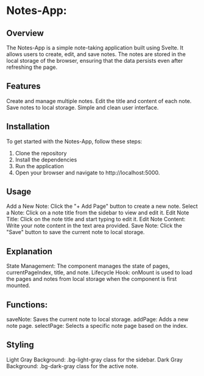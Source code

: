 # Notes-App:
## Overview
The Notes-App is a simple note-taking application built using Svelte. It allows users to create, edit, and save notes. The notes are stored in the local storage of the browser, ensuring that the data persists even after refreshing the page.

## Features
Create and manage multiple notes.
Edit the title and content of each note.
Save notes to local storage.
Simple and clean user interface.

## Installation
To get started with the Notes-App, follow these steps:
1. Clone the repository
2. Install the dependencies
3. Run the application
4. Open your browser and navigate to http://localhost:5000.

## Usage
Add a New Note: Click the "+ Add Page" button to create a new note.
Select a Note: Click on a note title from the sidebar to view and edit it.
Edit Note Title: Click on the note title and start typing to edit it.
Edit Note Content: Write your note content in the text area provided.
Save Note: Click the "Save" button to save the current note to local storage.

## Explanation
State Management: The component manages the state of pages, currentPageIndex, title, and note.
Lifecycle Hook: onMount is used to load the pages and notes from local storage when the component is first mounted.

## Functions:
saveNote: Saves the current note to local storage.
addPage: Adds a new note page.
selectPage: Selects a specific note page based on the index.

## Styling
Light Gray Background: .bg-light-gray class for the sidebar.
Dark Gray Background: .bg-dark-gray class for the active note.

